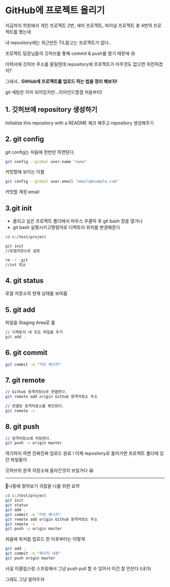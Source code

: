 # GitHub에 프로젝트 올리기


지금까지 학원에서 개인 프로젝트 2번, 세미 프로젝트, 파이널 프로젝트 총 4번의 프로젝트를 했는데

내 repository에는 최근만든 TIL말고는 프로젝트가 없다..

프로젝트 팀장님들의 깃허브를 통해 commit & push를 했기 때문에 😢

이력서에 깃허브 주소를 올릴텐데 repository에 프로젝트가 아무것도 없으면 허전하겠지?

그래서.. **GitHub에 프로젝트를 업로드 하는 법을 정리 해보자!**

git 세팅은 이미 되어있지만...리마인드할겸 처음부터!

## 1. 깃허브에 repository 생성하기

Initialize this repository with a README 체크 해주고 repository 생성해주기

## 2. git config

git config는 처음에 한번만 하면된다.

```bash
git config --global user.name "name"
```

커밋할때 보이는 이름

```bash
git config --global user.email "email@example.com"
```

커밋할 계정 email

## 3.git init

- 올리고 싶은 프로젝트 폴더에서 마우스 우클릭 후 git bash 창을 열거나
- git bash 실행시키고명령어로 디렉토리 위치를 변경해준다

```bash
cd c:/test/project  

git init
//로컬저장소로 설정

rm -r .git
//int 취소

```

## 4. git status

로컬 저장소의 현재 상태를 보여줌

## 5. git add

파일을 Staging Area로 옮

```bash
// 디렉토리 내 모든 파일을 추가
git add .
```

## 6.  git commit

```bash
git commit -m "커밋 메시지"
```

## 7. git remote

```bash
// Github 원격저장소와 연결한다.
git remote add origin Github 원격저장소 주소
 
// 연결된 원격저장소를 확인한다.
git remote -v
```

## 8. git push

```bash
// 원격저장소에 저장한다.
git push -u origin master
```

여기까지 하면 진짜진짜 업로드 완료 ! 이제 repository로 들어가면 프로젝트 폴더에 있던 파일들이 

깃허브의 원격 저장소에 올라간것이 보일거다 😆

---

🍋나중에 찾아보기 귀찮을 나를 위한 요약

```bash
cd c:/test/project  
git init
git status
git add .
git commit -m "커밋 메시지"
git remote add origin Github 원격저장소 주소
git remote -v
git push -u origin master
```

처음에 위처럼 업로드 한 이후부터는 이렇게

```bash
git add .
git commit -m "메시지 내용"
git push origin master
```

사실 이클립스랑 스프링에서 그냥 push pull 할 수 있어서 이건 잘 안쓴다 (내가)

그래도 그냥 알아두자
